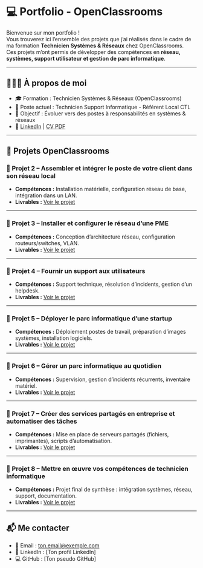 # 💻 Portfolio - OpenClassrooms

Bienvenue sur mon portfolio !  
Vous trouverez ici l’ensemble des projets que j’ai réalisés dans le cadre de ma formation **Technicien Systèmes & Réseaux** chez OpenClassrooms.  
Ces projets m’ont permis de développer des compétences en **réseau, systèmes, support utilisateur et gestion de parc informatique**.  

---

## 👨🏽‍💻 À propos de moi
- 🎓 Formation : Technicien Systèmes & Réseaux (OpenClassrooms)  
- 💼 Poste actuel : Technicien Support Informatique - Référent Local CTL
- 🎯 Objectif : Évoluer vers des postes à responsabilités en systèmes & réseaux  
- 🔗 [LinkedIn](https://www.linkedin.com/) | [CV PDF](#)  

---

## 📂 Projets OpenClassrooms

### 🔹 Projet 2 – Assembler et intégrer le poste de votre client dans son réseau local
- **Compétences :** Installation matérielle, configuration réseau de base, intégration dans un LAN.  
- **Livrables :** [Voir le projet](./MD_P2_assemblez-et-integrez-le-poste-de-votre-client-dans-son-reseau-local_2023-09-01)

---

### 🔹 Projet 3 – Installer et configurer le réseau d’une PME
- **Compétences :** Conception d’architecture réseau, configuration routeurs/switches, VLAN.  
- **Livrables :** [Voir le projet](./MD_P3_installez-et-configurez-le-reseau-dune-pme_2023-09-27)

---

### 🔹 Projet 4 – Fournir un support aux utilisateurs
- **Compétences :** Support technique, résolution d’incidents, gestion d’un helpdesk.  
- **Livrables :** [Voir le projet](./MD_P4_fournissez-un-support-aux-utilisateurs-1_2023-10-16)

---

### 🔹 Projet 5 – Déployer le parc informatique d’une startup
- **Compétences :** Déploiement postes de travail, préparation d’images systèmes, installation logiciels.  
- **Livrables :** [Voir le projet](./MD_P5_deployez-le-parc-informatique-dune-start-up-1_2023-11-14)

---

### 🔹 Projet 6 – Gérer un parc informatique au quotidien
- **Compétences :** Supervision, gestion d’incidents récurrents, inventaire matériel.  
- **Livrables :** [Voir le projet](./MD_P6_gerez-un-parc-informatique-au-quotidien-1_2023-12-05)

---

### 🔹 Projet 7 – Créer des services partagés en entreprise et automatiser des tâches
- **Compétences :** Mise en place de serveurs partagés (fichiers, imprimantes), scripts d’automatisation.  
- **Livrables :** [Voir le projet](./MD_P7_creez-des-services-partages-en-entreprise-et-automatisez-des-taches-1_2024-01-09)

---

### 🔹 Projet 8 – Mettre en œuvre vos compétences de technicien informatique
- **Compétences :** Projet final de synthèse : intégration systèmes, réseau, support, documentation.  
- **Livrables :** [Voir le projet](./Projet-8)

---

## 📬 Me contacter
- 📧 Email : ton.email@exemple.com  
- 🔗 LinkedIn : [Ton profil LinkedIn]  
- 💻 GitHub : [Ton pseudo GitHub]  
